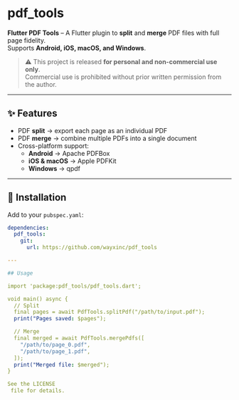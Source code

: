 # pdf_tools

**Flutter PDF Tools** – A Flutter plugin to **split** and **merge** PDF files with full page fidelity.  
Supports **Android, iOS, macOS, and Windows**.  

> ⚠️ This project is released **for personal and non-commercial use only**.  
> Commercial use is prohibited without prior written permission from the author.  

---

## ✨ Features
- PDF **split** → export each page as an individual PDF  
- PDF **merge** → combine multiple PDFs into a single document  
- Cross-platform support:
  - **Android** → Apache PDFBox  
  - **iOS & macOS** → Apple PDFKit  
  - **Windows** → qpdf  

---

## 🚀 Installation
Add to your `pubspec.yaml`:

```yaml
dependencies:
  pdf_tools:
    git:
      url: https://github.com/wayxinc/pdf_tools

---

## Usage 

import 'package:pdf_tools/pdf_tools.dart';

void main() async {
  // Split
  final pages = await PdfTools.splitPdf("/path/to/input.pdf");
  print("Pages saved: $pages");

  // Merge
  final merged = await PdfTools.mergePdfs([
    "/path/to/page_0.pdf",
    "/path/to/page_1.pdf",
  ]);
  print("Merged file: $merged");
}

See the LICENSE
 file for details.